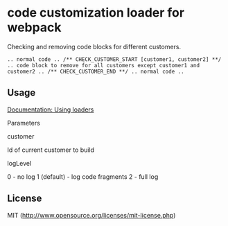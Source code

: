 # code customization loader for webpack

Checking and removing code blocks for different customers.   

`
.. normal code ..
/** CHECK_CUSTOMER_START [customer1, customer2] **/
.. code block to remove for all customers except customer1 and customer2 ..
/** CHECK_CUSTOMER_END **/
.. normal code ..
`

## Usage

[Documentation: Using loaders](http://webpack.github.io/docs/using-loaders.html)

Parameters 

customer 

Id of current customer to build

logLevel 

0 - no log
1 (default) - log code fragments
2 - full log

## License

MIT (http://www.opensource.org/licenses/mit-license.php)
